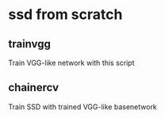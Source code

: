 # ssd from scratch

## trainvgg

Train VGG-like network with this script

## chainercv

Train SSD with trained VGG-like basenetwork
